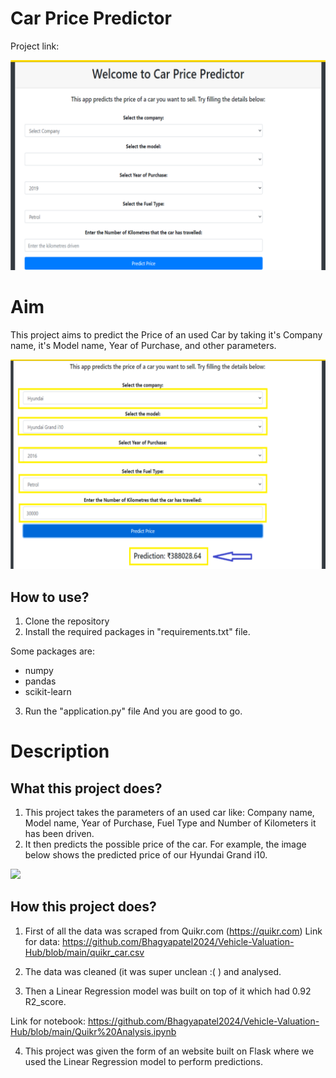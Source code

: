 # Car Price Predictor

Project link: 


<img src="https://github.com/Bhagyapatel2024/Vehicle-Valuation-Hub/blob/main/demo.png">



# Aim

This project aims to predict the Price of an used Car by taking it's Company name, it's Model name, Year of Purchase, and other parameters.

<img src="https://github.com/Bhagyapatel2024/Vehicle-Valuation-Hub/blob/main/predict.png">

## How to use?

1. Clone the repository
2. Install the required packages in "requirements.txt" file.

Some packages are:
 - numpy 
 - pandas 
 - scikit-learn

3. Run the "application.py" file
And you are good to go. 

# Description

## What this project does?

1. This project takes the parameters of an used car like: Company name, Model name, Year of Purchase, Fuel Type and Number of Kilometers it has been driven.
2. It then predicts the possible price of the car. For example, the image below shows the predicted price of our Hyundai Grand i10. 

<img src="https://github.com/Bhagyapatel2024/Vehicle-Valuation-Hub/blob/main/redict.png">

## How this project does?

1. First of all the data was scraped from Quikr.com (https://quikr.com) 
Link for data: https://github.com/Bhagyapatel2024/Vehicle-Valuation-Hub/blob/main/quikr_car.csv

2. The data was cleaned (it was super unclean :( ) and analysed.

3. Then a Linear Regression model was built on top of it which had 0.92 R2_score.

Link for notebook: https://github.com/Bhagyapatel2024/Vehicle-Valuation-Hub/blob/main/Quikr%20Analysis.ipynb

4. This project was given the form of an website built on Flask where we used the Linear Regression model to perform predictions.

